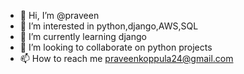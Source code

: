- 👋 Hi, I’m @praveen
- 👀 I’m interested in python,django,AWS,SQL
- 🌱 I’m currently learning django
- 💞️ I’m looking to collaborate on python projects
- 📫 How to reach me praveenkoppula24@gmail.com

<!---
koppulapraveen24/koppulapraveen24 is a ✨ special ✨ repository because its `README.md` (this file) appears on your GitHub profile.
You can click the Preview link to take a look at your changes.
--->
